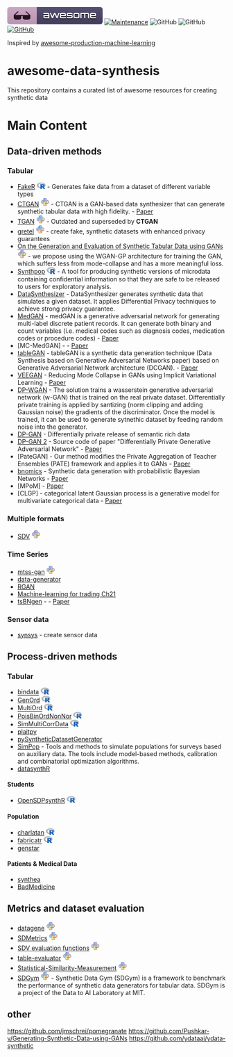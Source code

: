 [![Awesome](images/awesome.svg)](https://github.com/sindresorhus/awesome)
[![Maintenance](https://img.shields.io/badge/Maintained%3F-YES-green.svg)](https://github.com/joofio/awesome-data-synthesis/graphs/commit-activity)
![GitHub](https://img.shields.io/badge/Release-PROD-yellow.svg)
![GitHub](https://img.shields.io/badge/License-MIT-lightgrey.svg)
[![GitHub](https://img.shields.io/twitter/follow/4Elemento.svg?label=Follow)](https://twitter.com/4Elemento/)

Inspired by [awesome-production-machine-learning](https://github.com/EthicalML/awesome-production-machine-learning)

# awesome-data-synthesis
This repository contains a curated list of awesome resources for creating synthetic data


# Main Content

## Data-driven methods

### Tabular
* [FakeR](https://cran.r-project.org/web/packages/fakeR/index.html) <img src="images/R_logo.svg.png" width="20" heigth=18> - Generates fake data from a dataset of different variable types
* [CTGAN](https://github.com/sdv-dev/CTGAN) <img src="images/python.png" width="20" heigth=20> - CTGAN is a GAN-based data synthesizer that can generate synthetic tabular data with high fidelity. - [Paper](https://arxiv.org/pdf/1907.00503.pdf)
* [TGAN](https://github.com/sdv-dev/TGAN) <img src="images/python.png" width="20" heigth=20> - Outdated and superseded by **CTGAN**
* [gretel](https://github.com/gretelai/gretel-synthetics) <img src="images/python.png" width="20" heigth=20> - create fake, synthetic datasets with enhanced privacy guarantees
* [On the Generation and Evaluation of Synthetic Tabular Data using GANs](https://github.com/Baukebrenninkmeijer/On-the-Generation-and-Evaluation-of-Synthetic-Tabular-Data-using-GANs) <img src="images/python.png" width="20" heigth=20> - we propose using the WGAN-GP architecture for training the GAN, which suffers less from mode-collapse and has a more meaningful loss. 
* [Synthpop](https://cran.r-project.org/web/packages/synthpop/index.html)  <img src="images/R_logo.svg.png" width="20" heigth=18> - A tool for producing synthetic versions of microdata containing confidential information so that they are safe to be released to users for exploratory analysis.
* [DataSynthesizer](https://github.com/DataResponsibly/DataSynthesizer) - DataSynthesizer generates synthetic data that simulates a given dataset. It applies Differential Privacy techniques to achieve strong privacy guarantee.
* [MedGAN](https://github.com/mp2893/medgan) - medGAN is a generative adversarial network for generating multi-label discrete patient records. It can generate both binary and count variables (i.e. medical codes such as diagnosis codes, medication codes or procedure codes) - [Paper](https://arxiv.org/abs/1703.06490)
* [MC-MedGAN] - - [Paper](https://arxiv.org/pdf/1807.01202.pdf)
* [tableGAN](https://github.com/mahmoodm2/tableGAN) - tableGAN is a synthetic data generation technique (Data Synthesis based on Generative Adversarial Networks paper) based on Generative Adversarial Network architecture (DCGAN). - [Paper](http://www.vldb.org/pvldb/vol11/p1071-park.pdf)
* [VEEGAN](https://akashgit.github.io/VEEGAN/) - Reducing Mode Collapse in GANs using Implicit Variational Learning - [Paper](https://arxiv.org/abs/1705.07761)
* [DP-WGAN](https://github.com/nesl/nist_differential_privacy_synthetic_data_challenge) - The solution trains a wasserstein generative adversarial network (w-GAN) that is trained on the real private dataset. Differentially private training is applied by santizing (norm clipping and adding Gaussian noise) the gradients of the discriminator. Once the model is trained, it can be used to generate sytnethic dataset by feeding random noise into the generator. 
* [DP-GAN](https://github.com/alps-lab/dpgan) - Differentially private release of semantic rich data
* [DP-GAN 2](https://github.com/illidanlab/dpgan) - Source code of paper "Differentially Private Generative Adversarial Network" - [Paper](https://arxiv.org/abs/1802.06739)
* [PateGAN] -  Our method modifies the Private Aggregation of Teacher Ensembles (PATE) framework and applies it to GANs - [Paper](https://openreview.net/forum?id=S1zk9iRqF7)
* [bnomics](https://bitbucket.org/77D/bnomics/src/master/) - Synthetic data generation with probabilistic Bayesian Networks - [Paper](https://www.biorxiv.org/content/10.1101/2020.06.14.151084v1.full.pdf)
* [MPoM] - [Paper](https://www.tandfonline.com/doi/abs/10.1198/jasa.2009.tm08439)
* [CLGP] - categorical latent Gaussian process is a generative model for multivariate categorical data - [Paper](http://proceedings.mlr.press/v37/gala15.html)


### Multiple formats
* [SDV](https://github.com/sdv-dev/SDV) <img src="images/python.png" width="20" heigth=20>

### Time Series
* [mtss-gan](https://github.com/firmai/mtss-gan) <img src="images/python.png" width="20" heigth=20>
* [data-generator](https://github.com/KDD-OpenSource/data-generation)
* [RGAN](https://github.com/ratschlab/RGAN)
* [Machine-learning for trading Ch21](https://github.com/stefan-jansen/machine-learning-for-trading/tree/master/21_gans_for_synthetic_time_series)
* [tsBNgen](https://github.com/manitadayon/tsBNgen) - - [Paper](https://arxiv.org/pdf/2009.04595.pdf)


### Sensor data
* [synsys](https://github.com/jb3dahmen/SynSys-Updated) - create sensor data 

## Process-driven methods

### Tabular
* [bindata](https://cran.r-project.org/web/packages/bindata/index.html) <img src="images/R_logo.svg.png" width="20" heigth=18>
* [GenOrd](https://cran.r-project.org/web/packages/GenOrd/index.html) <img src="images/R_logo.svg.png" width="20" heigth=18>
* [MultiOrd](https://cran.r-project.org/web/packages/MultiOrd/index.html) <img src="images/R_logo.svg.png" width="20" heigth=18>
* [PoisBinOrdNonNor](https://cran.r-project.org/web/packages/PoisBinOrdNonNor/index.html) <img src="images/R_logo.svg.png" width="20" heigth=18>
* [SimMultiCorrData](https://cran.r-project.org/web/packages/SimMultiCorrData/index.html) <img src="images/R_logo.svg.png" width="20" heigth=18>
* [plaitpy](https://github.com/plaitpy/plaitpy) 
* [pySyntheticDatasetGenerator](https://github.com/EDS-APHP/pySyntheticDatasetGenerator)
* [SimPop](https://cran.r-project.org/web/packages/simPop/index.html) - Tools and methods to simulate populations for surveys based on auxiliary data. The tools include model-based methods, calibration and combinatorial optimization algorithms. 
* [datasynthR](https://github.com/jknowles/datasynthR)

#### Students
* [OpenSDPsynthR](https://github.com/opensdp/OpenSDPsynthR) <img src="images/R_logo.svg.png" width="20" heigth=18>

#### Population
* [charlatan](https://cran.r-project.org/web/packages/charlatan/index.html) <img src="images/R_logo.svg.png" width="20" heigth=18>
* [fabricatr](https://cran.r-project.org/web/packages/fabricatr/index.html) <img src="images/R_logo.svg.png" width="20" heigth=18>
* [genstar](https://github.com/ANRGenstar/genstar)

#### Patients & Medical Data
* [synthea](https://github.com/synthetichealth/synthea)
* [BadMedicine](https://github.com/HicServices/BadMedicine)

## Metrics and dataset evaluation 
* [datagene](https://github.com/firmai/datagene) <img src="images/python.png" width="20" heigth=20>
* [SDMetrics](https://github.com/sdv-dev/SDMetrics) <img src="images/python.png" width="20" heigth=20>
* [SDV evaluation functions](https://github.com/sdv-dev/SDV) <img src="images/python.png" width="20" heigth=20>
* [table-evaluator](https://github.com/Baukebrenninkmeijer/table-evaluator) <img src="images/python.png" width="20" heigth=20>
* [Statistical-Similarity-Measurement](https://github.com/Olliang/Statistical-Similarity-Measurement) <img src="images/python.png" width="20" heigth=20>
* [SDGym](https://github.com/sdv-dev/SDGym) <img src="images/python.png" width="20" heigth=20> - Synthetic Data Gym (SDGym) is a framework to benchmark the performance of synthetic data generators for tabular data. SDGym is a project of the Data to AI Laboratory at MIT.



## other 
https://github.com/jmschrei/pomegranate
https://github.com/Pushkar-v/Generating-Synthetic-Data-using-GANs
https://github.com/ydataai/ydata-synthetic
